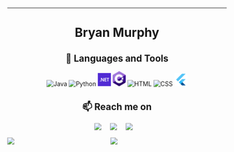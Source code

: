 
<hr>

  <h1 align="center">Bryan Murphy</h1>
  <h2  align="center">🧰 Languages and Tools</h2>
  <p align="center">
    <img alt="Java" width="30px"src="https://cdn.jsdelivr.net/gh/devicons/devicon/icons/java/java-original.svg"/>
    <img alt="Python" width="30px"src="https://cdn.jsdelivr.net/gh/devicons/devicon/icons/python/python-plain.svg" />
    <img alt="dotNet" width="30px"src="icons/dotnet.png" />
    <img alt="C#" width="30px"src="icons/csharp.png" />
    <img alt="HTML" width="30px"src="https://cdn.jsdelivr.net/gh/devicons/devicon/icons/html5/html5-plain.svg" />
    <img alt="CSS" width="30px"src="https://cdn.jsdelivr.net/gh/devicons/devicon/icons/css3/css3-plain.svg" />
    <img alt="Flutter" width="30px"src="icons/flutter.png" />
  </p>

  <h2  align="center">📫 Reach me on</h2>
  <p align="center">
    <a href="mailto:contact.bryanmurphy@gmail.com?subject=Hello%20Ileri,%20From%20Github"><img src="https://img.shields.io/badge/gmail-%23D14836.svg?&style=for-the-badge&logo=gmail&logoColor=white" /></a>&nbsp;&nbsp;&nbsp;&nbsp;
    <a target="_blank"href="https://www.linkedin.com/in/bryan-murphy02/"><img src="https://img.shields.io/badge/linkedin-%230077B5.svg?&style=for-the-badge&logo=linkedin&logoColor=white" /></a>&nbsp;&nbsp;&nbsp;&nbsp;
    <a target="_blank"href="https://discord.com/users/361239898159841280"><img src="https://img.shields.io/badge/Discord-%235865F2.svg?style=for-the-badge&logo=discord&logoColor=white" /></a>&nbsp;&nbsp;&nbsp;&nbsp;
    
  </p>
  
  <img align="left" width="47%" src="https://github-readme-stats.vercel.app/api?username=BryanMurphy02&show_icons=true&theme=gotham">
<!--  <img align="left" width="47%" src="https://github-readme-stats.vercel.app/api/top-langs/?username=BryanMurphy02&hide=Dart,CSS,Swift,Ruby,ShaderLab,Objective-C,Kotlin,HLSL&langs_count=4&layout=compact&access_token=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">-->

  <img align="left" width="47%" src="https://github-readme-stats.vercel.app/api/top-langs/?username=BryanMurphy02&hide=Dart,CSS,ShaderLab,HLSL&langs_count=3&layout=compact">


</hr>





<!-- <img align="left" src="https://github-readme-stats.vercel.app/api/top-langs/?username=BryanMurphy02">-->



<!--https://ileriayo.github.io/markdown-badges/-->

<!--
**BryanMurphy02/BryanMurphy02** is a ✨ _special_ ✨ repository because its `README.md` (this file) appears on your GitHub profile.

Here are some ideas to get you started:

- 🔭 I’m currently working on ...
- 🌱 I’m currently learning ...
- 👯 I’m looking to collaborate on ...
- 🤔 I’m looking for help with ...
- 💬 Ask me about ...
- 📫 How to reach me: ...
- 😄 Pronouns: ...
- ⚡ Fun fact: ...
-->

